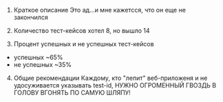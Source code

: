1. Краткое описание
  Это ад...и мне кажетсся, что он еще не закончился

2. Количество тест-кейсов
   хотел 8, но вышло 14

3. Процент успешных и не успешных тест-кейсов
  - успешных ~65%
  - не успешных ~35%

4. Общие рекомендации
    Каждому, кто "лепит" веб-приложеня и не удосуживается указывать test-id, НУЖНО ОГРОМЕННЫЙ ГВОЗДЬ В ГОЛОВУ ВГОНЯТЬ ПО САМУЮ ШЛЯПУ!
